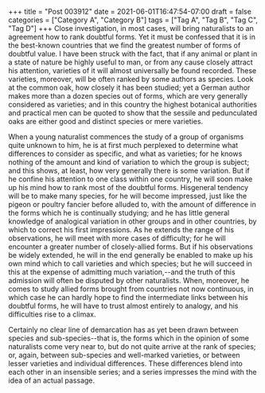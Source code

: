 +++
title = "Post 003912"
date = 2021-06-01T16:47:54-07:00
draft = false
categories = ["Category A", "Category B"]
tags = ["Tag A", "Tag B", "Tag C", "Tag D"]
+++
Close investigation, in most cases, will bring naturalists to an agreement how to rank doubtful forms. Yet it must be confessed that it is in the best-known countries that we find the greatest number of forms of doubtful value. I have been struck with the fact, that if any animal or plant in a state of nature be highly useful to man, or from any cause closely attract his attention, varieties of it will almost universally be found recorded. These varieties, moreover, will be often ranked by some authors as species. Look at the common oak, how closely it has been studied; yet a German author makes more than a dozen species out of forms, which are very generally considered as varieties; and in this country the highest botanical authorities and practical men can be quoted to show that the sessile and pedunculated oaks are either good and distinct species or mere varieties.

When a young naturalist commences the study of a group of organisms quite unknown to him, he is at first much perplexed to determine what differences to consider as specific, and what as varieties; for he knows nothing of the amount and kind of variation to which the group is subject; and this shows, at least, how very generally there is some variation. But if he confine his attention to one class within one country, he will soon make up his mind how to rank most of the doubtful forms. Hisgeneral tendency will be to make many species, for he will become impressed, just like the pigeon or poultry fancier before alluded to, with the amount of difference in the forms which he is continually studying; and he has little general knowledge of analogical variation in other groups and in other countries, by which to correct his first impressions. As he extends the range of his observations, he will meet with more cases of difficulty; for he will encounter a greater number of closely-allied forms. But if his observations be widely extended, he will in the end generally be enabled to make up his own mind which to call varieties and which species; but he will succeed in this at the expense of admitting much variation,--and the truth of this admission will often be disputed by other naturalists. When, moreover, he comes to study allied forms brought from countries not now continuous, in which case he can hardly hope to find the intermediate links between his doubtful forms, he will have to trust almost entirely to analogy, and his difficulties rise to a climax.

Certainly no clear line of demarcation has as yet been drawn between species and sub-species--that is, the forms which in the opinion of some naturalists come very near to, but do not quite arrive at the rank of species; or, again, between sub-species and well-marked varieties, or between lesser varieties and individual differences. These differences blend into each other in an insensible series; and a series impresses the mind with the idea of an actual passage.
